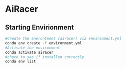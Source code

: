 # AiRacer

## Starting Envirionment

```bash
#Create the envrontment (airacer) via environment.yml
conda env create -f environment.yml
#Activate the environment
conda activate airacer
#check to see if installed correctly
conda env list
```